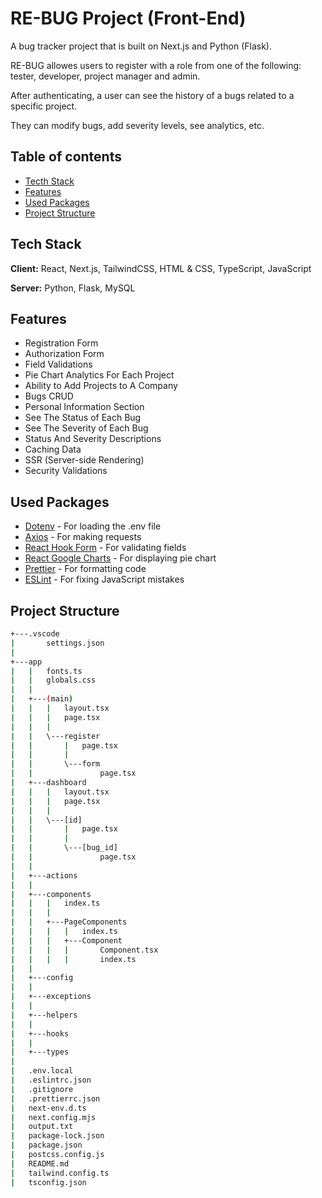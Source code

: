 
# RE-BUG Project (Front-End)

A bug tracker project that is built on Next.js and Python (Flask).

RE-BUG allowes users to register with a role from one of the following: tester, developer, project manager and admin.

After authenticating, a user can see the history of a bugs related to a specific project.

They can modify bugs, add severity levels, see analytics, etc.


## Table of contents
* [Tecth Stack](#tech-stack)
* [Features](#features)
* [Used Packages](#used-packages)
* [Project Structure](#project-structure)

## Tech Stack
**Client:** React, Next.js, TailwindCSS, HTML & CSS, TypeScript, JavaScript

**Server:** Python, Flask, MySQL


## Features
- Registration Form
- Authorization Form
- Field Validations
- Pie Chart Analytics For Each Project
- Ability to Add Projects to A Company
- Bugs CRUD
- Personal Information Section
- See The Status of Each Bug
- See The Severity of Each Bug
- Status And Severity Descriptions
- Caching Data
- SSR (Server-side Rendering)
- Security Validations
## Used Packages
- [Dotenv](https://pypi.org/project/python-dotenv/) - For loading the .env file
- [Axios](https://axios-http.com/docs/intro) - For making requests
- [React Hook Form](https://react-hook-form.com/) - For validating fields
- [React Google Charts](https://www.react-google-charts.com/) - For displaying pie chart
- [Prettier](https://prettier.io/) - For formatting code
- [ESLint](https://eslint.org/) - For fixing JavaScript mistakes

## Project Structure
```bash
+---.vscode
|       settings.json
|       
+---app
|   |   fonts.ts
|   |   globals.css
|   |   
|   +---(main)
|   |   |   layout.tsx
|   |   |   page.tsx
|   |   |   
|   |   \---register
|   |       |   page.tsx
|   |       |   
|   |       \---form
|   |               page.tsx
|   +---dashboard
|   |   |   layout.tsx
|   |   |   page.tsx
|   |   |   
|   |   \---[id]
|   |       |   page.tsx
|   |       |   
|   |       \---[bug_id]
|   |               page.tsx
|   |            
|   +---actions
|   |       
|   +---components
|   |   |   index.ts
|   |   |   
|   |   +---PageComponents
|   |   |   |   index.ts
|   |   |   +---Component
|   |   |   |       Component.tsx
|   |   |   |       index.ts
|   |
|   +---config
|   |               
|   +---exceptions
|   |       
|   +---helpers
|   |       
|   +---hooks
|   |       
|   +---types
|
|   .env.local
|   .eslintrc.json
|   .gitignore
|   .prettierrc.json
|   next-env.d.ts
|   next.config.mjs
|   output.txt
|   package-lock.json
|   package.json
|   postcss.config.js
|   README.md
|   tailwind.config.ts
|   tsconfig.json